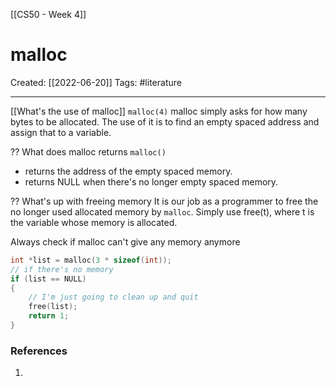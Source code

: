 [[CS50 - Week 4]]

# malloc
Created:  [[2022-06-20]]
Tags: #literature  

---
[[What's the use of malloc]]
`malloc(4)` malloc simply asks for how many bytes to be allocated.
The use of it is to find an empty spaced address and assign that to a variable. 


?? What does malloc returns
`malloc()` 
- returns the address of the empty spaced memory. 
- returns NULL when there's no longer empty spaced memory.


?? What's up with freeing memory
It is our job as a programmer to free the no longer used allocated memory by `malloc`. Simply use free(t), where t is the variable whose memory is allocated.


Always check if malloc can't give any memory anymore
```C 
int *list = malloc(3 * sizeof(int));
// if there's no memory
if (list == NULL)
{
    // I'm just going to clean up and quit
    free(list);
    return 1;
}
```








### References
1. 